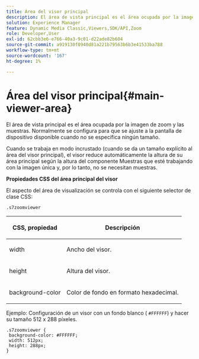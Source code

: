 ```yaml
---
title: Área del visor principal
description: El área de vista principal es el área ocupada por la imagen de zoom y las muestras. Normalmente se configura para que se ajuste a la pantalla de dispositivo disponible cuando no se especifica ningún tamaño.
solution: Experience Manager
feature: Dynamic Media Classic,Viewers,SDK/API,Zoom
role: Developer,User
exl-id: 62cbb3e6-e766-40a3-9c01-d22ade82b604
source-git-commit: a919130f0940d81a221b79563b6b3e41533ba788
workflow-type: tm+mt
source-wordcount: '167'
ht-degree: 1%

---
```


# Área del visor principal{#main-viewer-area}

El área de vista principal es el área ocupada por la imagen de zoom y las muestras. Normalmente se configura para que se ajuste a la pantalla de dispositivo disponible cuando no se especifica ningún tamaño.

<!--<a id="section_061E550C1C1D4DB2BD663A898895B38C"></a>-->

Cuando se trabaja en modo incrustado (cuando se da un tamaño explícito al área del visor principal), el visor reduce automáticamente la altura de su área principal según la altura del componente Muestras que esté trabajando con la imagen única y, por lo tanto, no se necesitan muestras.

**Propiedades CSS del área principal del visor**

El aspecto del área de visualización se controla con el siguiente selector de clase CSS:

```
.s7zoomviewer
```

<table id="table_94EE3F5BBE4547C0B4943471CEE7EDE4"> 
 <thead> 
  <tr> 
   <th colname="col1" class="entry"> <p> CSS, propiedad </p> </th> 
   <th colname="col2" class="entry"> <p>Descripción </p> </th> 
  </tr> 
 </thead>
 <tbody> 
  <tr> 
   <td colname="col1"> <p> <span class="codeph"> width </span> </p> </td> 
   <td colname="col2"> <p>Ancho del visor. </p> </td> 
  </tr> 
  <tr> 
   <td colname="col1"> <p> <span class="codeph"> height </span> </p> </td> 
   <td colname="col2"> <p>Altura del visor. </p> </td> 
  </tr> 
  <tr> 
   <td colname="col1"> <p> <span class="codeph"> background-color </span> </p> </td> 
   <td colname="col2"> <p> Color de fondo en formato hexadecimal. </p> </td> 
  </tr> 
 </tbody> 
</table>

Ejemplo: Configuración de un visor con un fondo blanco ( `#FFFFFF`) y hacer su tamaño 512 x 288 píxeles.

```
.s7zoomviewer { 
 background-color: #FFFFFF; 
 width: 512px; 
 height: 288px;  
}
```

